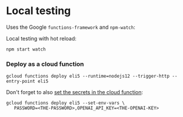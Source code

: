 # Local testing

Uses the Google `functions-framework` and `npm-watch`:

Local testing with hot reload:

```
npm start watch
```

### Deploy as a cloud function

```
gcloud functions deploy eli5 --runtime=nodejs12 --trigger-http --entry-point eli5
```

Don't forget to also [set the secrets in the cloud function](https://cloud.google.com/functions/docs/configuring/env-var):

```
gcloud functions deploy eli5 --set-env-vars \
   PASSWORD=<THE-PASSWORD>,OPENAI_API_KEY=<THE-OPENAI-KEY>
```
